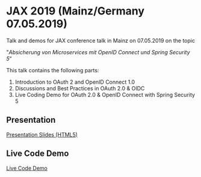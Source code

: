 # JAX 2019 (Mainz/Germany 07.05.2019)

Talk and demos for JAX conference talk in Mainz on 07.05.2019 on the topic

"_Absicherung von Microservices mit OpenID Connect und Spring Security 5_"

This talk contains the following parts:

1. Introduction to OAuth 2 and OpenID Connect 1.0
2. Discussions and Best Practices in OAuth 2.0 & OIDC
3. Live Coding Demo for OAuth 2.0 & OpenID Connect with Spring Security 5

## Presentation

[Presentation Slides (HTML5)](https://andifalk.github.io/jax-2019-openid-connect-spring-security)

## Live Code Demo

[Live Code Demo](live-demos)
